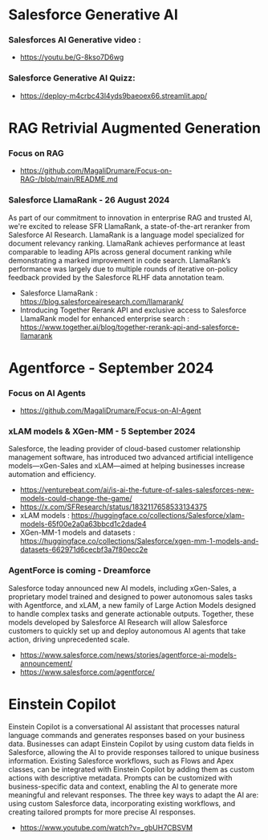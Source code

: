 
# Salesforce Generative AI

### Salesforces AI Generative video : 
- https://youtu.be/G-8kso7D6wg

### Salesforce Generative AI Quizz: 
- https://deploy-m4crbc43l4yds9baeoex66.streamlit.app/

# RAG Retrivial Augmented Generation 
### Focus on RAG 
- https://github.com/MagaliDrumare/Focus-on-RAG-/blob/main/README.md

### Salesforce LlamaRank - 26 August 2024
As part of our commitment to innovation in enterprise RAG and trusted AI, we're excited to release SFR LlamaRank, a state-of-the-art reranker from Salesforce AI Research. LlamaRank is a language model specialized for document relevancy ranking. LlamaRank achieves performance at least comparable to leading APIs across general document ranking while demonstrating a marked improvement in code search. LlamaRank’s performance was largely due to multiple rounds of iterative on-policy feedback provided by the Salesforce RLHF data annotation team.
- Salesforce LlamaRank : https://blog.salesforceairesearch.com/llamarank/
- Introducing Together Rerank API and exclusive access to Salesforce LlamaRank model for enhanced enterprise search : https://www.together.ai/blog/together-rerank-api-and-salesforce-llamarank

# Agentforce - September 2024

### Focus on AI Agents 
- https://github.com/MagaliDrumare/Focus-on-AI-Agent

### xLAM models & XGen-MM - 5 September 2024 
Salesforce, the leading provider of cloud-based customer relationship management software, has introduced two advanced artificial intelligence models—xGen-Sales and xLAM—aimed at helping businesses increase automation and efficiency.
- https://venturebeat.com/ai/is-ai-the-future-of-sales-salesforces-new-models-could-change-the-game/
- https://x.com/SFResearch/status/1832117658533134375
- xLAM models : https://huggingface.co/collections/Salesforce/xlam-models-65f00e2a0a63bbcd1c2dade4
- XGen-MM-1 models and datasets : https://huggingface.co/collections/Salesforce/xgen-mm-1-models-and-datasets-662971d6cecbf3a7f80ecc2e

### AgentForce is coming - Dreamforce 
Salesforce today announced new AI models, including xGen-Sales, a proprietary model trained and designed to power autonomous sales tasks with Agentforce, and xLAM, a new family of Large Action Models designed to handle complex tasks and generate actionable outputs. Together, these models developed by Salesforce AI Research will allow Salesforce customers to quickly set up and deploy autonomous AI agents that take action, driving unprecedented scale.
- https://www.salesforce.com/news/stories/agentforce-ai-models-announcement/
- https://www.salesforce.com/agentforce/

# Einstein Copilot 
Einstein Copilot is a conversational AI assistant that processes natural language commands and generates responses based on your business data.
Businesses can adapt Einstein Copilot by using custom data fields in Salesforce, allowing the AI to provide responses tailored to unique business information.
Existing Salesforce workflows, such as Flows and Apex classes, can be integrated with Einstein Copilot by adding them as custom actions with descriptive metadata.
Prompts can be customized with business-specific data and context, enabling the AI to generate more meaningful and relevant responses.
The three key ways to adapt the AI are: using custom Salesforce data, incorporating existing workflows, and creating tailored prompts for more precise AI responses.
- https://www.youtube.com/watch?v=_gbUH7CBSVM
